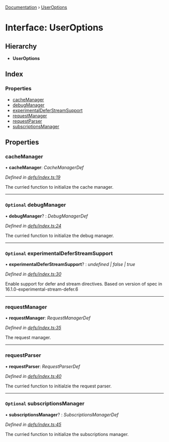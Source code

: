 [Documentation](../README.md) › [UserOptions](useroptions.md)

# Interface: UserOptions

## Hierarchy

* **UserOptions**

## Index

### Properties

* [cacheManager](useroptions.md#cachemanager)
* [debugManager](useroptions.md#optional-debugmanager)
* [experimentalDeferStreamSupport](useroptions.md#optional-experimentaldeferstreamsupport)
* [requestManager](useroptions.md#requestmanager)
* [requestParser](useroptions.md#requestparser)
* [subscriptionsManager](useroptions.md#optional-subscriptionsmanager)

## Properties

###  cacheManager

• **cacheManager**: *CacheManagerDef*

*Defined in [defs/index.ts:19](https://github.com/badbatch/graphql-box/blob/870b4903/packages/client/src/defs/index.ts#L19)*

The curried function to initialize the cache manager.

___

### `Optional` debugManager

• **debugManager**? : *DebugManagerDef*

*Defined in [defs/index.ts:24](https://github.com/badbatch/graphql-box/blob/870b4903/packages/client/src/defs/index.ts#L24)*

The curried function to initialize the debug manager.

___

### `Optional` experimentalDeferStreamSupport

• **experimentalDeferStreamSupport**? : *undefined | false | true*

*Defined in [defs/index.ts:30](https://github.com/badbatch/graphql-box/blob/870b4903/packages/client/src/defs/index.ts#L30)*

Enable support for defer and stream directives. Based on version
of spec in 16.1.0-experimental-stream-defer.6

___

###  requestManager

• **requestManager**: *RequestManagerDef*

*Defined in [defs/index.ts:35](https://github.com/badbatch/graphql-box/blob/870b4903/packages/client/src/defs/index.ts#L35)*

The request manager.

___

###  requestParser

• **requestParser**: *RequestParserDef*

*Defined in [defs/index.ts:40](https://github.com/badbatch/graphql-box/blob/870b4903/packages/client/src/defs/index.ts#L40)*

The curried function to initialzie the request parser.

___

### `Optional` subscriptionsManager

• **subscriptionsManager**? : *SubscriptionsManagerDef*

*Defined in [defs/index.ts:45](https://github.com/badbatch/graphql-box/blob/870b4903/packages/client/src/defs/index.ts#L45)*

The curried function to initialize the subscriptions manager.
